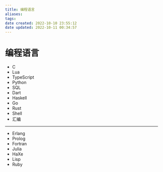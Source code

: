 ```yaml
---
title: 编程语言
aliases: 
tags: 
date created: 2022-10-10 23:55:12
date updated: 2022-10-11 00:34:57
---
```


# 编程语言

- C
- Lua
- TypeScript
- Python
- SQL
- Dart
- Haskell
- Go
- Rust
- Shell
- 汇编
---
- Erlang
- Prolog
- Fortran
- Julia
- HaXe
- Lisp
- Ruby
